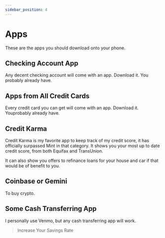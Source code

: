 ```yaml
---
sidebar_position: 4
---
```


# Apps

These are the apps you should download onto your phone.

## Checking Account App

Any decent checking account will come with an app. Download it. You probably already have.

## Apps from All Credit Cards

Every credit card you can get will come with an app. Download it. Youprobably already have.

## Credit Karma

Credit Karma is my favorite app to keep track of my credit score, it has officially surpassed Mint in that category. It shows you your most up to date credit score, from both Equifax and TransUnion. 

It can also show you offers to refinance loans for your house and car if that would be of benefit to you.

## Coinbase or Gemini

To buy crypto.

## Some Cash Transferring App 

I personally use Venmo, but any cash transferring app will work.

>Increase Your Savings Rate